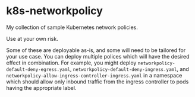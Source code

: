 # k8s-networkpolicy

My collection of sample Kubernetes network policies.

Use at your own risk.

Some of these are deployable as-is, and some will need to be tailored
for your use case.  You can deploy multiple polices which will have
the desired effect in combination.  For example, you might deploy
`networkpolicy-default-deny-egress.yaml`,
`networkpolicy-default-deny-ingress.yaml`, and
`networkpolicy-allow-ingress-controller-ingress.yaml` in a namespace
which should allow only inbound traffic from the ingress controller to
pods having the appropriate label.



